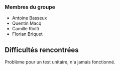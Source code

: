 ### Membres du groupe

- Antoine Basseux
- Quentin Macq
- Camille Riolfi
- Florian Briquet

## Difficultés rencontrées

Problème pour un test unitaire, n'a jamais fonctionné. 

